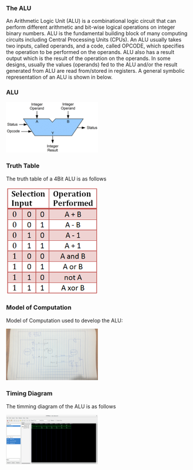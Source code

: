 ### The ALU
An Arithmetic Logic Unit (ALU) is a combinational logic circuit that can perform different
arithmetic and bit-wise logical operations on integer binary numbers. ALU is the fundamental
building block of many computing circuits including Central Processing Units (CPUs).
An ALU usually takes two inputs, called operands, and a code, called OPCODE, which specifies
the operation to be performed on the operands. ALU also has a result output which is the result of
the operation on the operands. In some designs, usually the values (operands) fed to the ALU and/or
the result generated from ALU are read from/stored in registers. A general symbolic representation
of an ALU is shown in below.<br>

### ALU
<p align="left">
  <img src="img/ALU_block.gif" width="250"/>
</p>

### Truth Table 
The truth table of a 4Bit ALU is as follows<br>
<p align="left">
  <img src="img/4-bit-alu.png" width="250"/>
</p>

### Model of Computation
Model of Computation used to develop the ALU:
<p align="left">
  <img src="img/MoC.jpg" width="250"/>
</p>

### Timing Diagram
The timming diagram of the ALU is as follows
<p align="left">
  <img src="img/ALUtimingdiagram.png" width="250"/>
</p>
